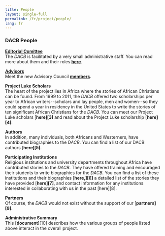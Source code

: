 ```yaml
---
title: People
layout: single-full
permalink: /fr/project/people/
lang: fr
---
```


### DACB People

**[Editorial Comittee](http://www.dacb.org/jonbio.htm)**  
The _DACB_ is facilitated by a very small administrative staff. You can read more about them and their roles [**here**](http://www.dacb.org/jonbio.htm).

**[Advisors](http://www.dacb.org/jonbio.htm)**  
Meet the new Advisory Council [**members**](http://localhost/dacb/project/advisors).

**Project Luke Scholars**  
The heart of the project lies in Africa where the stories of African Christians can be found. From 1999 to 2011, the _DACB_ offered two scholarships per year to African writers--scholars and lay people, men and women--so they could spend a year in residency in the United States to write the stories of ten significant African Christians for the _DACB_. You can meet our Project Luke scholars [**here][3]** and read about the Project Luke scholarship [**here][4]**.

**Authors**  
In addition, many individuals, both Africans and Westerners, have contributed biographies to the _DACB_. You can find a list of our DACB authors [**here][5]**.

**Participating Institutions**  
Religious institutions and university departments throughout Africa have contributed stories to the _DACB_. They have offered training and encouraged their students to write biographies for the _DACB_. You can find a list of these institutions and their biographies [**here,][6]** a detailed list of the stories they have provided [**here][7]**, and contact information for any institutions interested in collaborating with us in the past [here][8].

**Partners**  
Of course, the _DACB_ would not exist without the support of our [**partners][9]**.

**Administrative Summary**   
This [**document**][10] describes how the various groups of people listed above interact in the overall project.
